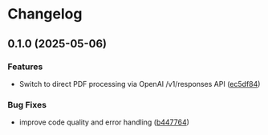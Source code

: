 # Changelog

## 0.1.0 (2025-05-06)


### Features

* Switch to direct PDF processing via OpenAI /v1/responses API ([ec5df84](https://github.com/benletchford/papersmith/commit/ec5df849cc8e7b5720f6ccef453293af146dd8d4))


### Bug Fixes

* improve code quality and error handling ([b447764](https://github.com/benletchford/papersmith/commit/b447764fef387460c511d038219d0c907f3d50af))
